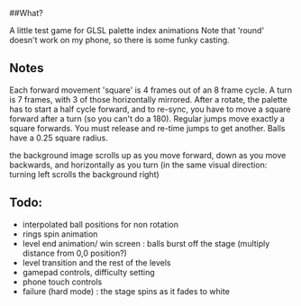 ##What?

A little test game for GLSL palette index animations
Note that 'round' doesn't work on my phone, so there is some funky casting.

## Notes

Each forward movement 'square' is 4 frames out of an 8 frame cycle.
A turn is 7 frames, with 3 of those horizontally mirrored.
After a rotate, the palette has to start a half cycle forward, and to
re-sync, you have to move a square forward after a turn (so you can't
do a 180).
Regular jumps move exactly a square forwards. You must release and
re-time jumps to get another. Balls have a 0.25 square radius.

the background image scrolls up as you move forward, down as you
move backwards, and horizontally as you turn (in the same visual
direction: turning left scrolls the background right)

## Todo:

* interpolated ball positions for non rotation
* rings spin animation
* level end animation/ win screen : balls burst off the stage (multiply distance from 0,0 position?)
* level transition and the rest of the levels
* gamepad controls, difficulty setting
* phone touch controls
* failure (hard mode) : the stage spins as it fades to white

